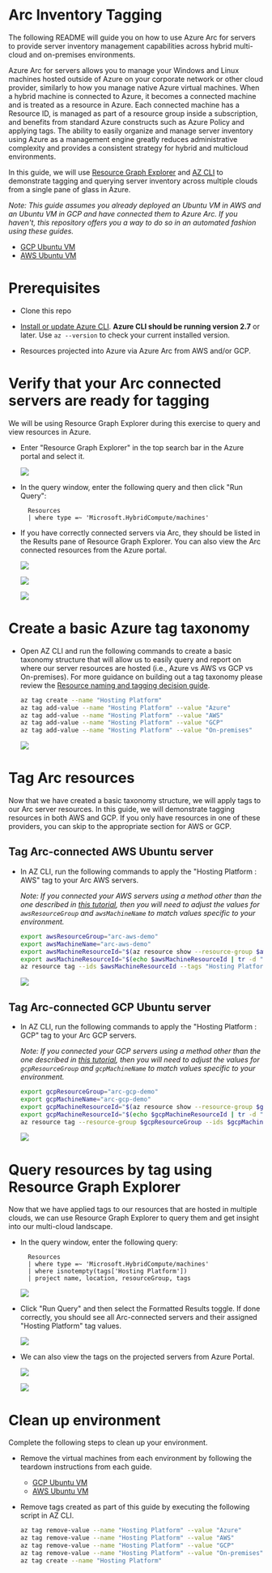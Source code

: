 # Arc Inventory Tagging

The following README will guide you on how to use Azure Arc for servers to provide server inventory management capabilities across hybrid multi-cloud and on-premises environments.

Azure Arc for servers allows you to manage your Windows and Linux machines hosted outside of Azure on your corporate network or other cloud provider, similarly to how you manage native Azure virtual machines. When a hybrid machine is connected to Azure, it becomes a connected machine and is treated as a resource in Azure. Each connected machine has a Resource ID, is managed as part of a resource group inside a subscription, and benefits from standard Azure constructs such as Azure Policy and applying tags. The ability to easily organize and manage server inventory using Azure as a management engine greatly reduces administrative complexity and provides a consistent strategy for hybrid and multicloud environments.

In this guide, we will use [Resource Graph Explorer](https://docs.microsoft.com/en-us/azure/governance/resource-graph/first-query-portal) and [AZ CLI](https://docs.microsoft.com/en-us/cli/azure/install-azure-cli?view=azure-cli-latest) to demonstrate tagging and querying server inventory across multiple clouds from a single pane of glass in Azure.

*Note: This guide assumes you already deployed an Ubuntu VM in AWS and an Ubuntu VM in GCP and have connected them to Azure Arc. If you haven't, this repository offers you a way to do so in an automated fashion using these guides.*
* [GCP Ubuntu VM](../docs/gcp_terraform_ubuntu.md)
* [AWS Ubuntu VM](../docs/aws_terraform_ubntu.md)

# Prerequisites

* Clone this repo

* [Install or update Azure CLI](https://docs.microsoft.com/en-us/cli/azure/install-azure-cli?view=azure-cli-latest). **Azure CLI should be running version 2.7** or later. Use ```az --version``` to check your current installed version.

* Resources projected into Azure via Azure Arc from AWS and/or GCP.

# Verify that your Arc connected servers are ready for tagging

We will be using Resource Graph Explorer during this exercise to query and view resources in Azure. 

* Enter "Resource Graph Explorer" in the top search bar in the Azure portal and select it.

    ![](../img/inventory/01.png)

* In the query window, enter the following query and then click "Run Query":

        Resources
        | where type =~ 'Microsoft.HybridCompute/machines'

* If you have correctly connected servers via Arc, they should be listed in the Results pane of Resource Graph Explorer. You can also view the Arc connected resources from the Azure portal.

    ![](../img/inventory/02.png)

    ![](../img/inventory/10.png)

    ![](../img/inventory/11.png)

# Create a basic Azure tag taxonomy

* Open AZ CLI and run the following commands to create a basic taxonomy structure that will allow us to easily query and report on where our server resources are hosted (i.e., Azure vs AWS vs GCP vs On-premises). For more guidance on building out a tag taxonomy please review the [Resource naming and tagging decision guide](https://docs.microsoft.com/en-us/azure/cloud-adoption-framework/decision-guides/resource-tagging/).

    ```bash
    az tag create --name "Hosting Platform"
    az tag add-value --name "Hosting Platform" --value "Azure"
    az tag add-value --name "Hosting Platform" --value "AWS"
    az tag add-value --name "Hosting Platform" --value "GCP"
    az tag add-value --name "Hosting Platform" --value "On-premises"
    ```

    ![](../img/inventory/05.png)

# Tag Arc resources

Now that we have created a basic taxonomy structure, we will apply tags to our Arc server resources. In this guide, we will demonstrate tagging resources in both AWS and GCP. If you only have resources in one of these providers, you can skip to the appropriate section for AWS or GCP.

## Tag Arc-connected AWS Ubuntu server

* In AZ CLI, run the following commands to apply the "Hosting Platform : AWS" tag to your Arc AWS servers. 

    *Note: If you connected your AWS servers using a method other than the one described in [this tutorial](../docs/aws_terraform_ubuntu.md), then you will need to adjust the values for `awsResourceGroup` and `awsMachineName` to match values specific to your environment.*

    ```bash
    export awsResourceGroup="arc-aws-demo"
    export awsMachineName="arc-aws-demo"
    export awsMachineResourceId="$(az resource show --resource-group $awsResourceGroup --name $awsMachineName --resource-type "Microsoft.HybridCompute/machines" --query id)"
    export awsMachineResourceId="$(echo $awsMachineResourceId | tr -d "\"" | tr -d '\r')"
    az resource tag --ids $awsMachineResourceId --tags "Hosting Platform"="AWS"
    ```

    ![](../img/inventory/07.png)

## Tag Arc-connected GCP Ubuntu server

* In AZ CLI, run the following commands to apply the "Hosting Platform : GCP" tag to your Arc GCP servers. 

    *Note: If you connected your GCP servers using a method other than the one described in [this tutorial](../docs/gcp_terraform_ubuntu.md), then you will need to adjust the values for `gcpResourceGroup` and `gcpMachineName` to match values specific to your environment.*

    ```bash
    export gcpResourceGroup="arc-gcp-demo"
    export gcpMachineName="arc-gcp-demo"
    export gcpMachineResourceId="$(az resource show --resource-group $gcpResourceGroup --name $gcpMachineName --resource-type "Microsoft.HybridCompute/machines" --query id)"
    export gcpMachineResourceId="$(echo $gcpMachineResourceId | tr -d "\"" | tr -d '\r')"
    az resource tag --resource-group $gcpResourceGroup --ids $gcpMachineResourceId --tags "Hosting Platform"="GCP"
    ```

    ![](../img/inventory/08.png)

# Query resources by tag using Resource Graph Explorer

Now that we have applied tags to our resources that are hosted in multiple clouds, we can use Resource Graph Explorer to query them and get insight into our multi-cloud landscape.

* In the query window, enter the following query:

        Resources
        | where type =~ 'Microsoft.HybridCompute/machines'
        | where isnotempty(tags['Hosting Platform'])
        | project name, location, resourceGroup, tags

    ![](../img/inventory/04.png)

* Click "Run Query" and then select the Formatted Results toggle. If done correctly, you should see all Arc-connected servers and their assigned "Hosting Platform" tag values.

    ![](../img/inventory/06.png)

* We can also view the tags on the projected servers from Azure Portal.

    ![](../img/inventory/12.png)

    ![](../img/inventory/13.png)

# Clean up environment

Complete the following steps to clean up your environment.

* Remove the virtual machines from each environment by following the teardown instructions from each guide.

    * [GCP Ubuntu VM](../docs/gcp_terraform_ubuntu.md#teardown)
    * [AWS Ubuntu VM](../docs/aws_terraform_ubntu.md#teardown)

* Remove tags created as part of this guide by executing the following script in AZ CLI.
    ```bash
    az tag remove-value --name "Hosting Platform" --value "Azure"
    az tag remove-value --name "Hosting Platform" --value "AWS" 
    az tag remove-value --name "Hosting Platform" --value "GCP"
    az tag remove-value --name "Hosting Platform" --value "On-premises"
    az tag create --name "Hosting Platform"
    ```
